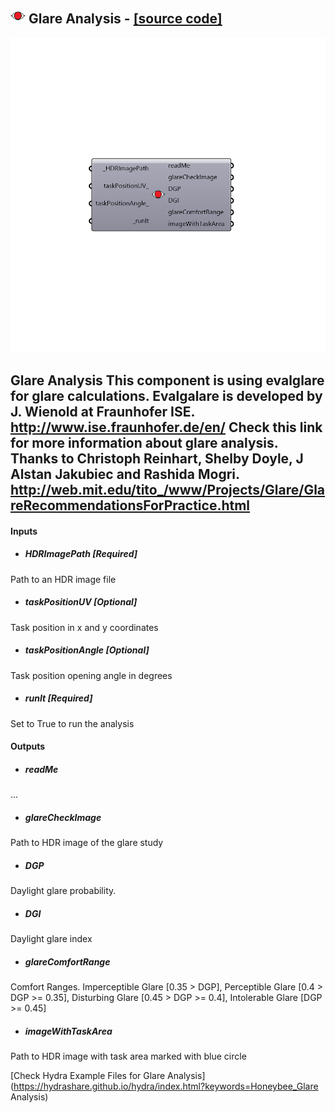 ## ![](../../images/icons/Glare_Analysis.png) Glare Analysis - [[source code]](https://github.com/ladybug-tools/honeybee-legacy/tree/master/src/Honeybee_Glare%20Analysis.py)

![](../../images/components/Glare_Analysis.png)

Glare Analysis
 This component is using evalglare for glare calculations. Evalgalare is developed by J. Wienold at Fraunhofer ISE.
 http://www.ise.fraunhofer.de/en/
 Check this link for more information about glare analysis. Thanks to Christoph Reinhart, Shelby Doyle, J Alstan Jakubiec and Rashida Mogri.
 http://web.mit.edu/tito_/www/Projects/Glare/GlareRecommendationsForPractice.html
 -
 

#### Inputs
* ##### HDRImagePath [Required]
Path to an HDR image file
* ##### taskPositionUV [Optional]
Task position in x and y coordinates
* ##### taskPositionAngle [Optional]
Task position opening angle in degrees
* ##### runIt [Required]
Set to True to run the analysis

#### Outputs
* ##### readMe
...
* ##### glareCheckImage
Path to HDR image of the glare study
* ##### DGP
Daylight glare probability. 
* ##### DGI
Daylight glare index
* ##### glareComfortRange
Comfort Ranges. Imperceptible Glare [0.35 > DGP], Perceptible Glare [0.4 > DGP >= 0.35], Disturbing Glare [0.45 > DGP >= 0.4], Intolerable Glare [DGP >= 0.45] 
* ##### imageWithTaskArea
Path to HDR image with task area marked with blue circle


[Check Hydra Example Files for Glare Analysis](https://hydrashare.github.io/hydra/index.html?keywords=Honeybee_Glare Analysis)